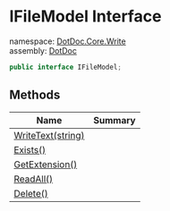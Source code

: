 ﻿# IFileModel Interface

namespace: [DotDoc\.Core\.Write](../DotDoc.Core.Write.md)<br />
assembly: [DotDoc](../../DotDoc.md)



```csharp
public interface IFileModel;
```

## Methods

| Name | Summary |
|------|---------|
| [WriteText\(string\)](./IFileModel/WriteText.md) |  |
| [Exists\(\)](./IFileModel/Exists.md) |  |
| [GetExtension\(\)](./IFileModel/GetExtension.md) |  |
| [ReadAll\(\)](./IFileModel/ReadAll.md) |  |
| [Delete\(\)](./IFileModel/Delete.md) |  |

